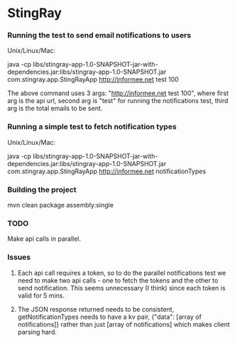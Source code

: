 # StingRay

### Running the test to send email notifications to users

Unix/Linux/Mac:

java -cp libs/stingray-app-1.0-SNAPSHOT-jar-with-dependencies.jar:libs/stingray-app-1.0-SNAPSHOT.jar com.stingray.app.StingRayApp http://informee.net test 100

The above command uses 3 args: "http://informee.net test 100", where first arg is the api url, 
second arg is "test" for running the notifications test, third arg is the total emails to be sent.

### Running a simple test to fetch notification types

Unix/Linux/Mac:

java -cp libs/stingray-app-1.0-SNAPSHOT-jar-with-dependencies.jar:libs/stingray-app-1.0-SNAPSHOT.jar com.stingray.app.StingRayApp http://informee.net notificationTypes

### Building the project

mvn clean package assembly:single

### TODO

Make api calls in parallel.

### Issues

1. Each api call requires a token, so to do the parallel notifications test we need to make 
two api calls - one to fetch the tokens and the other to send notification. This seems unnecessary (I think) since each token
is valid for 5 mins.

2. The JSON response returned needs to be consistent, getNotificationTypes needs to have a 
kv pair, {"data": [array of notifications]} rather than just [array of notifications] which makes client parsing hard.
